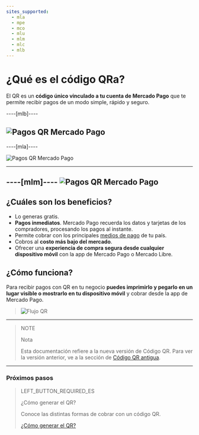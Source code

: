 ```yaml
---
sites_supported:
  - mla
  - mpe
  - mco
  - mlu
  - mlm
  - mlc
  - mlb
---
```



# ¿Qué es el código QRa?

El QR es un **código único vinculado a tu cuenta de Mercado Pago** que te permite recibir pagos de un modo simple, rápido y seguro.

----[mlb]----

![Pagos QR Mercado Pago](/images/qr_mla2.es.png)
------------
----[mla]----

![Pagos QR Mercado Pago](/images/qr_mla2.es.png)

------------
----[mlm]----
![Pagos QR Mercado Pago](/images/qr_mla2.es.png)
------------

## ¿Cuáles son los beneficios?

* Lo generas gratis. 
* **Pagos inmediatos**. Mercado Pago recuerda los datos y tarjetas de los compradores, procesando los pagos al instante.
* Permite cobrar con los principales [medios de pago](https://www.mercadopago.com.ar/ayuda/medios-de-pago-cuotas-promociones_264) de tu país.
* Cobros al **costo más bajo del mercado**.
* Ofrecer una **experiencia de compra segura desde cualquier dispositivo móvil** con la app de Mercado Pago o Mercado Libre.

## ¿Cómo funciona?

Para recibir pagos con QR en tu negocio **puedes imprimirlo y pegarlo en un lugar visible o mostrarlo en tu dispositivo móvil** y cobrar desde la app de Mercado Pago.

> ![Flujo QR](/images/qr_flujo.es.png)

---

> NOTE
> 
> Nota
> 
> Esta documentación refiere a la nueva versión de Código QR. Para ver la versión anterior, ve a la sección de [Código QR antigua](https://www.mercadopago.com.ar/developers/es/guides/qr-code-legacy/introduction/).

---
### Próximos pasos


> LEFT_BUTTON_REQUIRED_ES
>
> ¿Cómo generar el QR?
>
> Conoce las distintas formas de cobrar con un código QR.
>
> [¿Cómo generar el QR?](https://www.mercadopago.com.ar/developers/es/guides/qr-code/general-considerations/integrations/)

